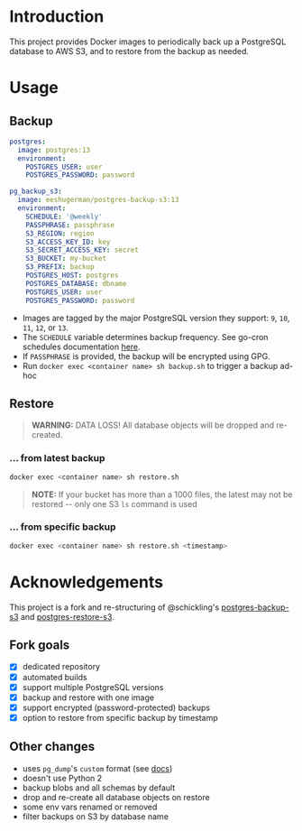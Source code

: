 # Introduction
This project provides Docker images to periodically back up a PostgreSQL database to AWS S3, and to restore from the backup as needed.

# Usage
## Backup
```yaml
postgres:
  image: postgres:13
  environment:
    POSTGRES_USER: user
    POSTGRES_PASSWORD: password

pg_backup_s3:
  image: eeshugerman/postgres-backup-s3:13
  environment:
    SCHEDULE: '@weekly'
    PASSPHRASE: passphrase
    S3_REGION: region
    S3_ACCESS_KEY_ID: key
    S3_SECRET_ACCESS_KEY: secret
    S3_BUCKET: my-bucket
    S3_PREFIX: backup
    POSTGRES_HOST: postgres
    POSTGRES_DATABASE: dbname
    POSTGRES_USER: user
    POSTGRES_PASSWORD: password
```
- Images are tagged by the major PostgreSQL version they support: `9`, `10`, `11`, `12`, or `13`.
- The `SCHEDULE` variable determines backup frequency. See go-cron schedules documentation [here](http://godoc.org/github.com/robfig/cron#hdr-Predefined_schedules).
- If `PASSPHRASE` is provided, the backup will be encrypted using GPG.
- Run `docker exec <container name> sh backup.sh` to trigger a backup ad-hoc

## Restore
> **WARNING:** DATA LOSS! All database objects will be dropped and re-created.
### ... from latest backup
```sh
docker exec <container name> sh restore.sh
```
> **NOTE:** If your bucket has more than a 1000 files, the latest may not be restored -- only one S3 `ls` command is used
### ... from specific backup
```sh
docker exec <container name> sh restore.sh <timestamp>
```

# Acknowledgements
This project is a fork and re-structuring of @schickling's [postgres-backup-s3](https://github.com/schickling/dockerfiles/tree/master/postgres-backup-s3) and [postgres-restore-s3](https://github.com/schickling/dockerfiles/tree/master/postgres-restore-s3).

## Fork goals
  - [x] dedicated repository
  - [x] automated builds
  - [x] support multiple PostgreSQL versions
  - [x] backup and restore with one image
  - [x] support encrypted (password-protected) backups
  - [x] option to restore from specific backup by timestamp

## Other changes
  - uses `pg_dump`'s `custom` format (see [docs](https://www.postgresql.org/docs/10/app-pgdump.html))
  - doesn't use Python 2
  - backup blobs and all schemas by default
  - drop and re-create all database objects on restore
  - some env vars renamed or removed
  - filter backups on S3 by database name
